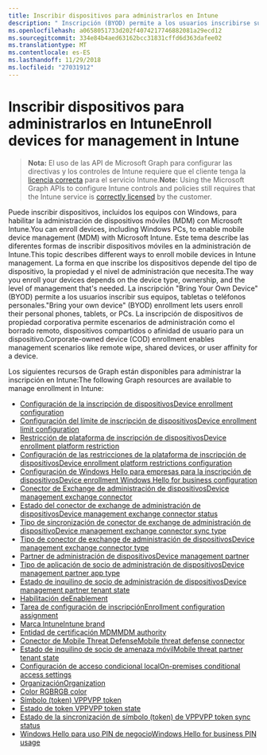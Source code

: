 ```yaml
---
title: Inscribir dispositivos para administrarlos en Intune
description: " Inscripción (BYOD) permite a los usuarios inscribirse sus teléfonos personal, tabletas o PCs. La inscripción de dispositivos de propiedad corporativa permite escenarios de administración como el borrado remoto, dispositivos compartidos o afinidad de usuario para un dispositivo."
ms.openlocfilehash: a0658051733d202f4074217746882081a29ecd12
ms.sourcegitcommit: 334e84b4aed63162bcc31831cffd6d363dafee02
ms.translationtype: MT
ms.contentlocale: es-ES
ms.lasthandoff: 11/29/2018
ms.locfileid: "27031912"
---
```

# <a name="enroll-devices-for-management-in-intune"></a><span data-ttu-id="a5128-104">Inscribir dispositivos para administrarlos en Intune</span><span class="sxs-lookup"><span data-stu-id="a5128-104">Enroll devices for management in Intune</span></span>

> <span data-ttu-id="a5128-105">**Nota:** El uso de las API de Microsoft Graph para configurar las directivas y los controles de Intune requiere que el cliente tenga la [licencia correcta](https://www.microsoft.com/en-us/cloud-platform/microsoft-intune-pricing) para el servicio Intune.</span><span class="sxs-lookup"><span data-stu-id="a5128-105">**Note:** Using the Microsoft Graph APIs to configure Intune controls and policies still requires that the Intune service is [correctly licensed](https://www.microsoft.com/en-us/cloud-platform/microsoft-intune-pricing) by the customer.</span></span>

<span data-ttu-id="a5128-106">Puede inscribir dispositivos, incluidos los equipos con Windows, para habilitar la administración de dispositivos móviles (MDM) con Microsoft Intune.</span><span class="sxs-lookup"><span data-stu-id="a5128-106">You can enroll devices, including Windows PCs, to enable mobile device management (MDM) with Microsoft Intune.</span></span> <span data-ttu-id="a5128-107">Este tema describe las diferentes formas de inscribir dispositivos móviles en la administración de Intune.</span><span class="sxs-lookup"><span data-stu-id="a5128-107">This topic describes different ways to enroll mobile devices in Intune management.</span></span> <span data-ttu-id="a5128-108">La forma en que inscribe los dispositivos depende del tipo de dispositivo, la propiedad y el nivel de administración que necesita.</span><span class="sxs-lookup"><span data-stu-id="a5128-108">The way you enroll your devices depends on the device type, ownership, and the level of management that's needed.</span></span> <span data-ttu-id="a5128-109">La inscripción "Bring Your Own Device" (BYOD) permite a los usuarios inscribir sus equipos, tabletas o teléfonos personales.</span><span class="sxs-lookup"><span data-stu-id="a5128-109">"Bring your own device" (BYOD) enrollment lets users enroll their personal phones, tablets, or PCs.</span></span> <span data-ttu-id="a5128-110">La inscripción de dispositivos de propiedad corporativa permite escenarios de administración como el borrado remoto, dispositivos compartidos o afinidad de usuario para un dispositivo.</span><span class="sxs-lookup"><span data-stu-id="a5128-110">Corporate-owned device (COD) enrollment enables management scenarios like remote wipe, shared devices, or user affinity for a device.</span></span>

<span data-ttu-id="a5128-111">Los siguientes recursos de Graph están disponibles para administrar la inscripción en Intune:</span><span class="sxs-lookup"><span data-stu-id="a5128-111">The following Graph resources are available to manage enrollment in Intune:</span></span>  

- [<span data-ttu-id="a5128-112">Configuración de la inscripción de dispositivos</span><span class="sxs-lookup"><span data-stu-id="a5128-112">Device enrollment configuration</span></span>](intune-onboarding-deviceenrollmentconfiguration.md)
- [<span data-ttu-id="a5128-113">Configuración del límite de inscripción de dispositivos</span><span class="sxs-lookup"><span data-stu-id="a5128-113">Device enrollment limit configuration</span></span>](intune-onboarding-deviceenrollmentlimitconfiguration.md)
- [<span data-ttu-id="a5128-114">Restricción de plataforma de inscripción de dispositivos</span><span class="sxs-lookup"><span data-stu-id="a5128-114">Device enrollment platform restriction</span></span>](intune-onboarding-deviceenrollmentplatformrestriction.md)
- [<span data-ttu-id="a5128-115">Configuración de las restricciones de la plataforma de inscripción de dispositivos</span><span class="sxs-lookup"><span data-stu-id="a5128-115">Device enrollment platform restrictions configuration</span></span>](intune-onboarding-deviceenrollmentplatformrestrictionsconfiguration.md)
- [<span data-ttu-id="a5128-116">Configuración de Windows Hello para empresas para la inscripción de dispositivos</span><span class="sxs-lookup"><span data-stu-id="a5128-116">Device enrollment Windows Hello for business configuration</span></span>](intune-onboarding-deviceenrollmentwindowshelloforbusinessconfiguration.md)
- [<span data-ttu-id="a5128-117">Conector de Exchange de administración de dispositivos</span><span class="sxs-lookup"><span data-stu-id="a5128-117">Device management exchange connector</span></span>](intune-onboarding-devicemanagementexchangeconnector.md)
- [<span data-ttu-id="a5128-118">Estado del conector de exchange de administración de dispositivos</span><span class="sxs-lookup"><span data-stu-id="a5128-118">Device management exchange connector status</span></span>](intune-onboarding-devicemanagementexchangeconnectorstatus.md)
- [<span data-ttu-id="a5128-119">Tipo de sincronización de conector de exchange de administración de dispositivo</span><span class="sxs-lookup"><span data-stu-id="a5128-119">Device management exchange connector sync type</span></span>](intune-onboarding-devicemanagementexchangeconnectorsynctype.md)
- [<span data-ttu-id="a5128-120">Tipo de conector de exchange de administración de dispositivos</span><span class="sxs-lookup"><span data-stu-id="a5128-120">Device management exchange connector type</span></span>](intune-onboarding-devicemanagementexchangeconnectortype.md)
- [<span data-ttu-id="a5128-121">Partner de administración de dispositivos</span><span class="sxs-lookup"><span data-stu-id="a5128-121">Device management partner</span></span>](intune-onboarding-devicemanagementpartner.md)
- [<span data-ttu-id="a5128-122">Tipo de aplicación de socio de administración de dispositivos</span><span class="sxs-lookup"><span data-stu-id="a5128-122">Device management partner app type</span></span>](intune-onboarding-devicemanagementpartnerapptype.md)
- [<span data-ttu-id="a5128-123">Estado de inquilino de socio de administración de dispositivos</span><span class="sxs-lookup"><span data-stu-id="a5128-123">Device management partner tenant state</span></span>](intune-onboarding-devicemanagementpartnertenantstate.md)
- [<span data-ttu-id="a5128-124">Habilitación de</span><span class="sxs-lookup"><span data-stu-id="a5128-124">Enablement</span></span>](intune-onboarding-enablement.md)
- [<span data-ttu-id="a5128-125">Tarea de configuración de inscripción</span><span class="sxs-lookup"><span data-stu-id="a5128-125">Enrollment configuration assignment</span></span>](intune-onboarding-enrollmentconfigurationassignment.md)
- [<span data-ttu-id="a5128-126">Marca Intune</span><span class="sxs-lookup"><span data-stu-id="a5128-126">Intune brand</span></span>](intune-onboarding-intunebrand.md)
- [<span data-ttu-id="a5128-127">Entidad de certificación MDM</span><span class="sxs-lookup"><span data-stu-id="a5128-127">MDM authority</span></span>](intune-onboarding-mdmauthority.md)
- [<span data-ttu-id="a5128-128">Conector de Mobile Threat Defense</span><span class="sxs-lookup"><span data-stu-id="a5128-128">Mobile threat defense connector</span></span>](intune-onboarding-mobilethreatdefenseconnector.md)
- [<span data-ttu-id="a5128-129">Estado de inquilino de socio de amenaza móvil</span><span class="sxs-lookup"><span data-stu-id="a5128-129">Mobile threat partner tenant state</span></span>](intune-onboarding-mobilethreatpartnertenantstate.md)
- [<span data-ttu-id="a5128-130">Configuración de acceso condicional local</span><span class="sxs-lookup"><span data-stu-id="a5128-130">On-premises conditional access settings</span></span>](intune-onboarding-onpremisesconditionalaccesssettings.md)
- [<span data-ttu-id="a5128-131">Organización</span><span class="sxs-lookup"><span data-stu-id="a5128-131">Organization</span></span>](intune-onboarding-organization.md)
- [<span data-ttu-id="a5128-132">Color RGB</span><span class="sxs-lookup"><span data-stu-id="a5128-132">RGB color</span></span>](intune-onboarding-rgbcolor.md)
- [<span data-ttu-id="a5128-133">Símbolo (token) VPP</span><span class="sxs-lookup"><span data-stu-id="a5128-133">VPP token</span></span>](intune-onboarding-vpptoken.md)
- [<span data-ttu-id="a5128-134">Estado de token VPP</span><span class="sxs-lookup"><span data-stu-id="a5128-134">VPP token state</span></span>](intune-onboarding-vpptokenstate.md)
- [<span data-ttu-id="a5128-135">Estado de la sincronización de símbolo (token) de VPP</span><span class="sxs-lookup"><span data-stu-id="a5128-135">VPP token sync status</span></span>](intune-onboarding-vpptokensyncstatus.md)
- [<span data-ttu-id="a5128-136">Windows Hello para uso PIN de negocio</span><span class="sxs-lookup"><span data-stu-id="a5128-136">Windows Hello for business PIN usage</span></span>](intune-onboarding-windowshelloforbusinesspinusage.md)
